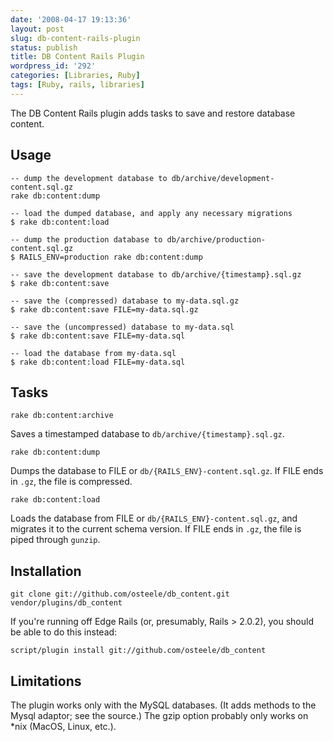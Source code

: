 ```yaml
---
date: '2008-04-17 19:13:36'
layout: post
slug: db-content-rails-plugin
status: publish
title: DB Content Rails Plugin
wordpress_id: '292'
categories: [Libraries, Ruby]
tags: [Ruby, rails, libraries]
---
```


The DB Content Rails plugin adds tasks to save and restore database content.

<!-- more -->

## Usage

    -- dump the development database to db/archive/development-content.sql.gz
    rake db:content:dump

    -- load the dumped database, and apply any necessary migrations
    $ rake db:content:load

    -- dump the production database to db/archive/production-content.sql.gz
    $ RAILS_ENV=production rake db:content:dump

    -- save the development database to db/archive/{timestamp}.sql.gz
    $ rake db:content:save

    -- save the (compressed) database to my-data.sql.gz
    $ rake db:content:save FILE=my-data.sql.gz

    -- save the (uncompressed) database to my-data.sql
    $ rake db:content:save FILE=my-data.sql

    -- load the database from my-data.sql
    $ rake db:content:load FILE=my-data.sql

## Tasks

    rake db:content:archive

Saves a timestamped database to `db/archive/{timestamp}.sql.gz`.

    rake db:content:dump

Dumps the database to FILE or `db/{RAILS_ENV}-content.sql.gz`.  If FILE ends in `.gz`, the file is compressed.

    rake db:content:load

Loads the database from FILE or `db/{RAILS_ENV}-content.sql.gz`, and migrates it to the current schema version.  If FILE ends in `.gz`, the file is piped through `gunzip`.

## Installation

    git clone git://github.com/osteele/db_content.git vendor/plugins/db_content

If you're running off Edge Rails (or, presumably, Rails > 2.0.2), you should be able to do this instead:

    script/plugin install git://github.com/osteele/db_content

## Limitations

The plugin works only with the MySQL databases. (It adds methods to the Mysql adaptor; see the source.)  The gzip option probably only works on \*nix (MacOS, Linux, etc.).
